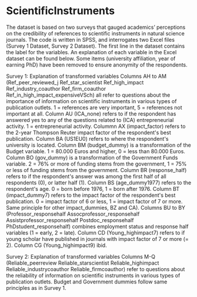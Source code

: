# ScientificInstruments

The dataset is based on two surveys that gauged academics’ perceptions on the credibility of references to scientific instruments in natural science journals. The code is written in SPSS, and interrogates two Excel files (Survey 1 Dataset, Survey 2 Dataset). The first line in the dataset contains the label for the variables. An explanation of each variable in the Excel dataset can be found below. Some items (university affiliation, year of earning PhD) have been removed to ensure anonymity of the respondents.

Survey 1: Explanation of transformed variables
Columns AH to AM (Ref_peer_reviewed_j	Ref_star_scientist	Ref_high_impact	Ref_industry_coauthor	Ref_firm_coauthor	Ref_in_high_impact_expensiveVSch) all refer to questions about the importance of information on scientific instruments in various types of publication outlets. 1 = references are very important, 5 = references not important at all.
Column AU (ICA_none) refers to if the respondent has answered yes to any of the questions related to (ICA) entrepreneurial activity. 1 = entrepreneurial activity.
Colummn AX (impact_factor) refers to the 2-year Thompson Reuter impact factor of the respondent's best publication.
Column BA (US1EU0) refers to where the respondent's university is located.
Column BM (budget_dummy) is a transformation of the Budget variable. 1 = 80.000 Euros and higher, 0 = less than 80.000 Euros.
Column BO (gov_dummy) is a transformation of the Government Funds variable. 2 = 76% or more of funding stems from the government, 1 = 75% or less of funding stems from the government.
Column BR (response_half) refers to if the respondent's answer was among the first half of all respondents (0), or latter half (1).
Column BS (age_dummy1977) refers to the respondent's age. 0 = born before 1976, 1 = born after 1976.
Column BT (impact_dummy7) refers to the impact factor of the respondent's best publication. 0 = impact factor of 6 or less, 1 = impact factor of 7 or more. Same principle for other impact_dummies, BZ and CA).
Columns BU to BY (Professor_responsehalf	Assocprofessor_responsehalf	Assistprofessor_responsehalf	Postdoc_responsehalf	PhDstudent_responsehalf) combines employment status and response half variables (1 = early, 2 = late).
Column CD (Young_highimpact7) refers to if young scholar have published in journals with impact factor of 7 or more (= 2).
Column CG (Young_highimpact9) ibid.

Survey 2: Explanation of transformed variables
Columns M-Q (Reliable_peerreview	Reliable_starscientist	Reliable_highimpact	Reliable_industrycoauthor	Reliable_firmcoauthor) refer to questions about the reliability of information on scientific instruments in various types of publication outlets.
Budget and Government dummies follow same principles as in Survey 1.
